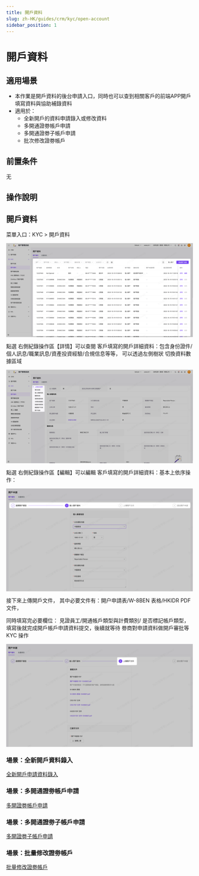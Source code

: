 ```yaml
---
title: 開戶資料
slug: zh-HK/guides/crm/kyc/open-account
sidebar_position: 1
---
```



# 開戶資料

## 適用場景

- 本作業是開戶資料的後台申請入口，同時也可以查到相關客戶的前端APP開戶填寫資料與協助補錄資料
- 適用於：
    - 全新開戶的資料申請錄入或修改資料
    - 多開通證劵帳戶申請
    - 多開通證劵子帳戶申請
    - 批次修改證劵帳戶

## 前置条件

无

## 操作說明

## 開戶資料

 菜單入口：KYC > 開戶資料 

<img src="./assets/EzDTboBSjozOclx2X1TcaLvjnxd.png" src-width="3822" src-height="1922" align="center"/>

點選 右側紀錄操作區【詳情】可以查閱 客戶填寫的開戶詳細資料：包含身份證件/個人訊息/職業訊息/資產投資經驗/合規信息等等， 可以透過左側樹狀 切換資料數據區域

<img src="./assets/LoxGbCl89oL7i9xTQkUcwlBAnWf.png" src-width="3826" src-height="1912" align="center"/>

點選 右側紀錄操作區【編輯】可以編輯 客戶填寫的開戶詳細資料：基本上依序操作：

<img src="./assets/N0b3bhqD2omI7BxukcbcinugnHh.png" src-width="3306" src-height="1822" align="center"/>

接下來上傳開戶文件， 其中必要文件有：開户申請表/W-8BEN 表格/HKIDR PDF 文件，

同時填寫完必要欄位： 見證員工/開通帳戶類型與計費類別/ 是否標記帳戶類型，填寫後就完成開戶帳戶申請資料提交，後續就等待 劵商對申請資料做開戶審批等 KYC 操作

<img src="./assets/AkxAbcqypoutZHxWoXEcZR0anvf.png" src-width="3306" src-height="1816" align="center"/>

### 場景：全新開戶資料錄入

[全新開戶申請資料錄入](https://longbridge.feishu.cn/wiki//Oh1ww4GN8iB9iZktgHKcQWwln2f/xxx/xxx/xxx/xxx?create_from=create_doc_to_wiki)

### 場景：多開通證劵帳戶申請

[多開證劵帳戶申請](https://longbridge.feishu.cn/wiki//zh-HK/guides/crm/kyc/open-account/xxx)

### 場景：多開通證劵子帳戶申請

[多開證劵子帳戶申請](https://longbridge.feishu.cn/wiki//zh-HK/guides/crm/kyc/open-account/xxx)

### 場景：批量修改證劵帳戶

[批量修改證劵帳戶](https://longbridge.feishu.cn/wiki//zh-HK/guides/crm/kyc/open-account/xxx)


